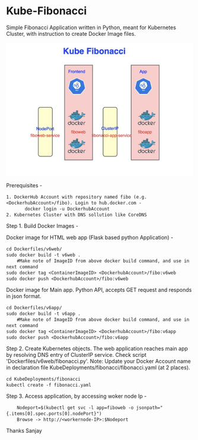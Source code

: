 # Kube-Fibonacci 
Simple Fibonacci Application written in Python, meant for Kubernetes Cluster, with instruction to create Docker Image files.

![Alt text](kubefibonacci.jpg?raw=true "Kube Fibonacci")

Prerequisites -

	1. DockerHub Account with repository named fibo (e.g. <DockerhubAccount>/fibo). Login to hub.docker.com -
           docker login -u DockerhubAccount
	2. Kubernetes Cluster with DNS sollution like CoreDNS

Step 1. Build Docker Images -

Docker image for HTML web app (Flask based python Application) - 

	cd Dockerfiles/v6web/
	sudo docker build -t v6web .
        #Make note of ImageID from above docker build command, and use in next command
	sudo docker tag <ContainerImageID> <DockerhubAccount>/fibo:v6web
	sudo docker push <DockerhubAccount>/fibo:v6web

Docker image for Main app. Python API, accepts GET request and responds in json format.

	cd Dockerfiles/v6app/
	sudo docker build -t v6app .
        #Make note of ImageID from above docker build command, and use in next command
	sudo docker tag <ContainerImageID> <DockerhubAccount>/fibo:v6app
	sudo docker push <DockerhubAccount>/fibo:v6app

Step 2. Create Kubernetes objects. The web application reaches main app by resolving DNS entry of ClusterIP service. Check script 'Dockerfiles/v6web/fibonacci.py'.
Note: Update your Docker Account name <DockerhubAccount> in declaration file KubeDeployments/fibonacci/fibonacci.yaml (at 2 places).

	cd KubeDeployments/fibonacci
	kubectl create -f fibonacci.yaml

Step 3. Access application, by accessing woker node Ip -

        Nodeport=$(kubectl get svc -l app=fiboweb -o jsonpath="{.items[0].spec.ports[0].nodePort}")
        Browse -> http://<workernode-IP>:$Nodeport

Thanks
Sanjay
